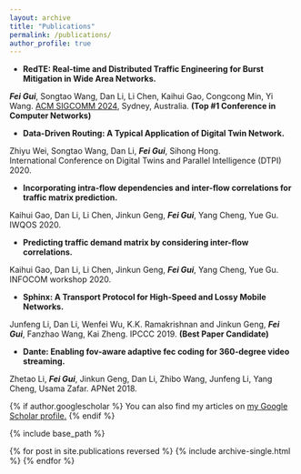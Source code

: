 ```yaml
---
layout: archive
title: "Publications"
permalink: /publications/
author_profile: true
---
```


* **RedTE: Real-time and Distributed Traffic Engineering for Burst Mitigation in Wide Area Networks.**    

**_Fei Gui_**, Songtao Wang, Dan Li, Li Chen, Kaihui Gao, Congcong Min, Yi Wang.
[ACM SIGCOMM 2024](https://conferences.sigcomm.org/sigcomm/2024/), Sydney, Australia. **(Top #1 Conference in Computer Networks)**


* **Data-Driven Routing: A Typical Application of Digital Twin Network.**    

Zhiyu Wei, Songtao Wang, Dan Li, **_Fei Gui_**, Sihong Hong.   
International Conference on Digital Twins and Parallel Intelligence (DTPI) 2020.


* **Incorporating intra-flow dependencies and inter-flow correlations for traffic matrix prediction.**    

Kaihui Gao, Dan Li, Li Chen, Jinkun Geng, **_Fei Gui_**, Yang Cheng, Yue Gu. 
IWQOS 2020.


* **Predicting traffic demand matrix by considering inter-flow correlations.**

Kaihui Gao, Dan Li, Li Chen, Jinkun Geng, **_Fei Gui_**, Yang Cheng, Yue Gu.
INFOCOM workshop 2020.


* **Sphinx: A Transport Protocol for High-Speed and Lossy Mobile Networks.**

Junfeng Li, Dan Li, Wenfei Wu, K.K. Ramakrishnan and Jinkun Geng, **_Fei Gui_**, Fanzhao Wang, Kai Zheng.
IPCCC 2019. **(Best Paper Candidate)**


* **Dante: Enabling fov-aware adaptive fec coding for 360-degree video streaming.**

Zhetao Li, **_Fei Gui_**, Jinkun Geng, Dan Li, Zhibo Wang, Junfeng Li, Yang Cheng, Usama Zafar.
APNet 2018.


{% if author.googlescholar %}
  You can also find my articles on <u><a href="{{author.googlescholar}}">my Google Scholar profile</a>.</u>
{% endif %}

{% include base_path %}

{% for post in site.publications reversed %}
  {% include archive-single.html %}
{% endfor %}
